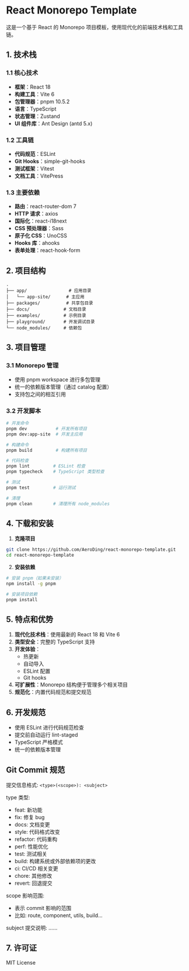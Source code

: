 # React Monorepo Template

这是一个基于 React 的 Monorepo 项目模板，使用现代化的前端技术栈和工具链。

## 1. 技术栈
### 1.1 核心技术
- **框架**：React 18
- **构建工具**：Vite 6
- **包管理器**：pnpm 10.5.2
- **语言**：TypeScript
- **状态管理**：Zustand
- **UI 组件库**：Ant Design (antd 5.x)

### 1.2 工具链
- **代码规范**：ESLint
- **Git Hooks**：simple-git-hooks
- **测试框架**：Vitest
- **文档工具**：VitePress

### 1.3 主要依赖
- **路由**：react-router-dom 7
- **HTTP 请求**：axios
- **国际化**：react-i18next
- **CSS 预处理器**：Sass
- **原子化 CSS**：UnoCSS
- **Hooks 库**：ahooks
- **表单处理**：react-hook-form

## 2. 项目结构
```
.
├── app/                # 应用目录
│   └── app-site/      # 主应用
├── packages/          # 共享包目录
├── docs/             # 文档目录
├── examples/         # 示例目录
├── playground/       # 开发调试目录
└── node_modules/     # 依赖包
```

## 3. 项目管理
### 3.1 Monorepo 管理
- 使用 pnpm workspace 进行多包管理
- 统一的依赖版本管理（通过 catalog 配置）
- 支持包之间的相互引用

### 3.2 开发脚本
```bash
# 开发命令
pnpm dev           # 开发所有项目
pnpm dev:app-site  # 开发主应用

# 构建命令
pnpm build         # 构建所有项目

# 代码检查
pnpm lint         # ESLint 检查
pnpm typecheck    # TypeScript 类型检查

# 测试
pnpm test         # 运行测试

# 清理
pnpm clean        # 清理所有 node_modules
```

## 4. 下载和安装
1. **克隆项目**
```bash
git clone https://github.com/AeroDing/react-monorepo-template.git
cd react-monorepo-template
```

2. **安装依赖**
```bash
# 安装 pnpm（如果未安装）
npm install -g pnpm

# 安装项目依赖
pnpm install
```

## 5. 特点和优势
1. **现代化技术栈**：使用最新的 React 18 和 Vite 6
2. **类型安全**：完整的 TypeScript 支持
3. **开发体验**：
   - 热更新
   - 自动导入
   - ESLint 配置
   - Git hooks
4. **可扩展性**：Monorepo 结构便于管理多个相关项目
5. **规范化**：内置代码规范和提交规范

## 6. 开发规范
- 使用 ESLint 进行代码规范检查
- 提交前自动运行 lint-staged
- TypeScript 严格模式
- 统一的依赖版本管理

## Git Commit 规范

提交信息格式: `<type>(<scope>): <subject>`

type 类型:
- feat: 新功能
- fix: 修复 bug
- docs: 文档变更
- style: 代码格式改变
- refactor: 代码重构
- perf: 性能优化
- test: 测试相关
- build: 构建系统或外部依赖项的更改
- ci: CI/CD 相关变更
- chore: 其他修改
- revert: 回退提交

scope 影响范围:
- 表示 commit 影响的范围
- 比如: route, component, utils, build...

subject 提交说明: ......

## 7. 许可证
MIT License
